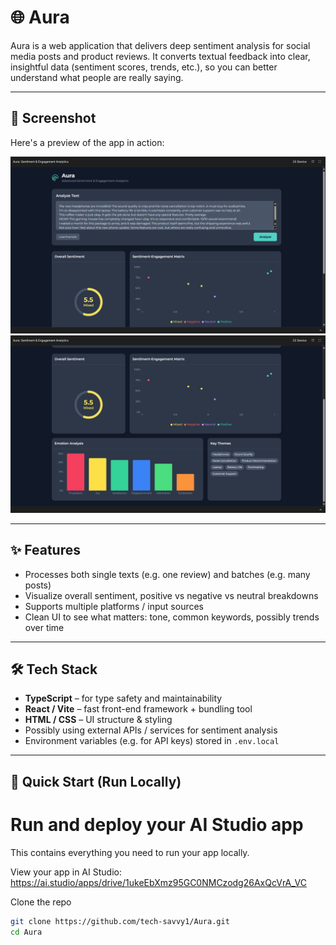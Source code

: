# 🌐 Aura

Aura is a web application that delivers deep sentiment analysis for social media posts and product reviews. It converts textual feedback into clear, insightful data (sentiment scores, trends, etc.), so you can better understand what people are really saying.

---

## 📸 Screenshot

Here's a preview of the app in action:

![Aura Web App Screenshot](Aura-Screenshot1.png)
![Working of the App](Aura-Screenshot2.png)

---

## ✨ Features

- Processes both single texts (e.g. one review) and batches (e.g. many posts)  
- Visualize overall sentiment, positive vs negative vs neutral breakdowns  
- Supports multiple platforms / input sources  
- Clean UI to see what matters: tone, common keywords, possibly trends over time  

---

## 🛠️ Tech Stack

- **TypeScript** – for type safety and maintainability  
- **React / Vite** – fast front-end framework + bundling tool  
- **HTML / CSS** – UI structure & styling  
- Possibly using external APIs / services for sentiment analysis  
- Environment variables (e.g. for API keys) stored in `.env.local`  

---

## 🚀 Quick Start (Run Locally)

# Run and deploy your AI Studio app

This contains everything you need to run your app locally.

View your app in AI Studio: https://ai.studio/apps/drive/1ukeEbXmz95GC0NMCzodg26AxQcVrA_VC

Clone the repo  
   ```bash
   git clone https://github.com/tech-savvy1/Aura.git
   cd Aura
